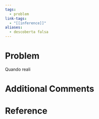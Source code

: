 ```yaml
---
tags:
  - problem
link-tags:
  - "[[inference]]"
aliases:
  - descoberta falsa
---
```

# Problem
Quando reali

# Additional Comments


# Reference 



